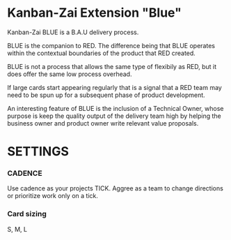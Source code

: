 # Kanban-Zai Extension "Blue"

Kanban-Zai BLUE is a B.A.U delivery process.

BLUE is the companion to RED.  The difference being that BLUE operates within the contextual boundaries of the product
that RED created.

BLUE is not a process that allows the same type of flexibily as RED, but it does offer the same low process overhead.

If large cards start appearing regularly that is a signal that a RED team may need to be spun up for a subsequent
phase of product development.

An interesting feature of BLUE is the inclusion of a Technical Owner, whose purpose is keep the quality output of the 
delivery team high by helping the business owner and product owner write relevant value proposals.

# SETTINGS

### CADENCE

Use cadence as your projects TICK.  Aggree as a team to change directions or prioritize work only on a tick.

### Card sizing

S, M, L


